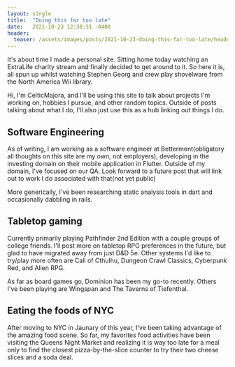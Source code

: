```yaml
---
layout: single
title:  "Doing this far too late"
date:   2021-10-23 12:38:31 -0400
header:
  teaser: /assets/images/posts/2021-10-23-doing-this-far-too-late/header.jpg
---
```


It's about time I made a personal site. Sitting home today watching an ExtraLife charity stream and finally decided to get around to it. So here it is, all spun up whilst watching Stephen Georg and crew play shovelware from the North America Wii library.

Hi, I'm CelticMajora, and I'll be using this site to talk about projects I'm working on, hobbies I pursue, and other random topics. Outside of posts talking about what I do, I'll also just use this as a hub linking out things I do.

## Software Engineering

As of writing, I am working as a software engineer at Betterment(obligatory all thoughts on this site are my own, not employers), developing in the investing domain on their mobile application in Flutter. Outside of my domain, I've focused on our QA. Look forward to a future post that will link out to work I do associated with that(not yet public)

More generically, I've been researching static analysis tools in dart and occasionally dabbling in rails.

## Tabletop gaming

Currently primarily playing Pathfinder 2nd Edition with a couple groups of college friends. I'll post more on tabletop RPG preferences in the future, but glad to have migrated away from just D&D 5e. Other systems I'd like to try/play more often are Call of Cthulhu, Dungeon Crawl Classics, Cyberpunk Red, and Alien RPG.

As far as board games go, Dominion has been my go-to recently. Others I've been playing are Wingspan and The Taverns of Tiefenthal.

## Eating the foods of NYC

After moving to NYC in Jaunary of this year, I've been taking advantage of the amazing food scene. So far, my favorites food activities have been visiting the Queens Night Market and realizing it is way too late for a meal only to find the closest pizza-by-the-slice counter to try their two cheese slices and a soda deal.